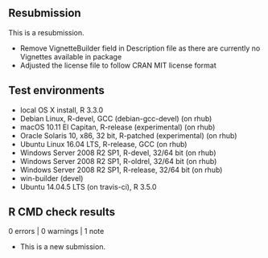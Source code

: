 ## Resubmission
This is a resubmission.

* Remove VignetteBuilder field in Description file as there are currently no Vignettes available in package
* Adjusted the license file to follow CRAN MIT license format

## Test environments
* local OS X install, R 3.3.0
* Debian Linux, R-devel, GCC (debian-gcc-devel) (on rhub)
* macOS 10.11 El Capitan, R-release (experimental) (on rhub)
* Oracle Solaris 10, x86, 32 bit, R-patched (experimental) (on rhub)
* Ubuntu Linux 16.04 LTS, R-release, GCC (on rhub)
* Windows Server 2008 R2 SP1, R-devel, 32/64 bit (on rhub)
* Windows Server 2008 R2 SP1, R-oldrel, 32/64 bit (on rhub)
* Windows Server 2008 R2 SP1, R-release, 32/64 bit (on rhub)
* win-builder (devel)
* Ubuntu 14.04.5 LTS (on travis-ci), R 3.5.0

## R CMD check results

0 errors | 0 warnings | 1 note

* This is a new submission.
